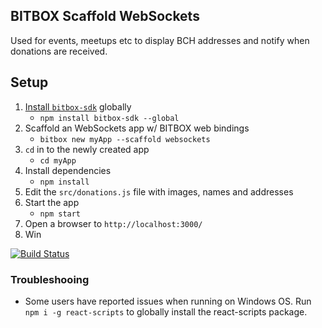 ## BITBOX Scaffold WebSockets

Used for events, meetups etc to display BCH addresses and notify when donations are received.

## Setup

1. [Install `bitbox-sdk`](https://www.npmjs.com/package/bitbox-sdk) globally
    * `npm install bitbox-sdk --global`
2. Scaffold an WebSockets app w/ BITBOX web bindings
    * `bitbox new myApp --scaffold websockets`
3. `cd` in to the newly created app
    * `cd myApp`
4. Install dependencies
    * `npm install`
5. Edit the `src/donations.js` file with images, names and addresses
6. Start the app
    * `npm start`
7. Open a browser to `http://localhost:3000/`
8. Win

[![Build Status](https://travis-ci.org/Bitcoin-com/bitbox-scaffold-websockets.svg?branch=master)](https://travis-ci.org/Bitcoin-com/bitbox-scaffold-websockets)

### Troubleshooing
- Some users have reported issues when running on Windows OS. Run `npm i -g react-scripts` to globally install the react-scripts package.
